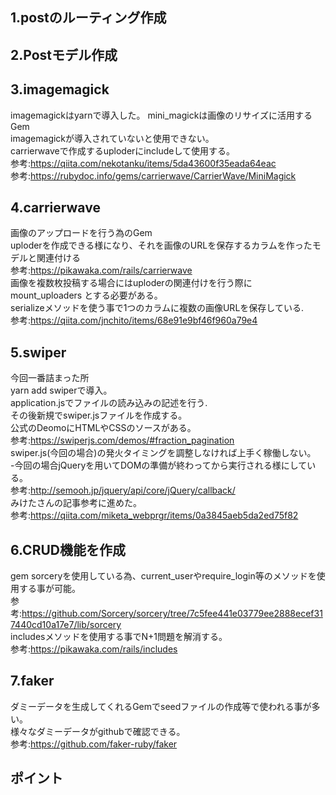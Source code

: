 ## 1.postのルーティング作成  
## 2.Postモデル作成  
## 3.imagemagick
  imagemagickはyarnで導入した。
  mini_magickは画像のリサイズに活用するGem  
  imagemagickが導入されていないと使用できない。  
  carrierwaveで作成するuploderにincludeして使用する。  
  参考:https://qiita.com/nekotanku/items/5da43600f35eada64eac  
  参考:https://rubydoc.info/gems/carrierwave/CarrierWave/MiniMagick
## 4.carrierwave
  画像のアップロードを行う為のGem  
  uploderを作成できる様になり、それを画像のURLを保存するカラムを作ったモデルと関連付ける  
  参考:https://pikawaka.com/rails/carrierwave  
  画像を複数枚投稿する場合にはuploderの関連付けを行う際に mount_uploaders とする必要がある。  
  serializeメソッドを使う事で1つのカラムに複数の画像URLを保存している.  
  参考:https://qiita.com/jnchito/items/68e91e9bf46f960a79e4
## 5.swiper
  今回一番詰まった所  
  yarn add swiperで導入。  
  application.jsでファイルの読み込みの記述を行う.  
  その後新規でswiper.jsファイルを作成する。  
  公式のDeomoにHTMLやCSSのソースがある。  
  参考:https://swiperjs.com/demos/#fraction_pagination    
  swiper.js(今回の場合)の発火タイミングを調整しなければ上手く稼働しない。    
  -今回の場合jQueryを用いてDOMの準備が終わってから実行される様にしている。  
  参考:http://semooh.jp/jquery/api/core/jQuery/callback/    
  みけたさんの記事参考に進めた。  
  参考:https://qiita.com/miketa_webprgr/items/0a3845aeb5da2ed75f82  
## 6.CRUD機能を作成  
  gem sorceryを使用している為、current_userやrequire_login等のメソッドを使用する事が可能。  
  参考:https://github.com/Sorcery/sorcery/tree/7c5fee441e03779ee2888ecef317440cd10a17e7/lib/sorcery  
  includesメソッドを使用する事でN+1問題を解消する。  
  参考:https://pikawaka.com/rails/includes  
## 7.faker  
  ダミーデータを生成してくれるGemでseedファイルの作成等で使われる事が多い。  
  様々なダミーデータがgithubで確認できる。  
  参考:https://github.com/faker-ruby/faker  

## ポイント  

